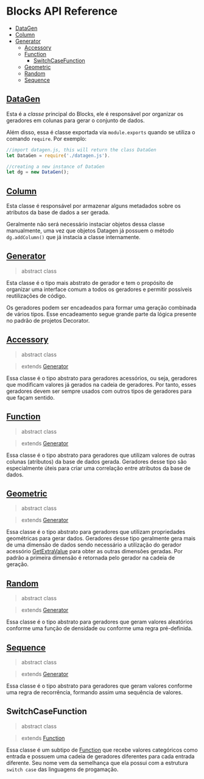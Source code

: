 
# Blocks API Reference

- [DataGen](#datagen)
- [Column](#column)
- [Generator](#generator)
  - [Accessory](#accessory)
  - [Function](#function)
    - [SwitchCaseFunction](#switchcasefunction)
  - [Geometric](#geometric)
  - [Random](#random)
  - [Sequence](#sequence)
  

## [DataGen](docs/datagen.md)

Esta é a *classe* principal do Blocks, ele é responsável por organizar os geradores em colunas para gerar o conjunto de dados.

Além disso, essa é classe exportada via `module.exports` quando se utiliza o comando `require`. Por exemplo:

```javascript
//import datagen.js, this will return the class DataGen
let DataGen = require('./datagen.js').

//creating a new instance of DataGen
let dg = new DataGen();

```

## [Column](docs/column.md)

Esta classe é responsável por armazenar alguns metadados sobre os atributos da base de dados a ser gerada.

Geralmente não será necessário instaciar objetos dessa classe manualmente, uma vez que objetos Datagen já possuem o método `dg.addColumn()` que já instacia a classe internamente.

## [Generator](docs/generator.md)

> abstract class

Esta classe é o tipo mais abstrato de gerador e tem o propósito de organizar uma interface comum a todos os geradores e permitir possíveis reutilizações de código.

Os geradores podem ser encadeados para formar uma geração combinada de vários tipos. Esse encadeamento segue grande parte da lógica presente no padrão de projetos Decorator.

## [Accessory](docs/accessory.md)

> abstract class

> extends [Generator](docs/generator.md)

Essa classe é o tipo abstrato para geradores acessórios, ou seja, geradores que modificam valores já gerados na cadeia de geradores. Por tanto, esses geradores devem ser sempre usados com outros tipos de geradores para que façam sentido.

## [Function](docs/function.md)

> abstract class

> extends [Generator](docs/generator.md)

Essa classe é o tipo abstrato para geradores que utilizam valores de outras colunas (atributos) da base de dados gerada. Geradores desse tipo são especialmente úteis para criar uma correlação entre atributos da base de dados.

## [Geometric](docs/geometric.md)

> abstract class

> extends [Generator](docs/generator.md)

Essa classe é o tipo abstrato para geradores que utilizam propriedades geométricas para gerar dados. Geradores desse tipo geralmente gera mais de uma dimensão de dados sendo necessário a utilização do gerador acessório [GetExtraValue](#) para obter as outras dimensões geradas. Por padrão a primeira dimensão é retornada pelo gerador na cadeia de geração.

## [Random](docs/random.md)

> abstract class

> extends [Generator](docs/generator.md)

Essa classe é o tipo abstrato para geradores que geram valores aleatórios conforme uma função de densidade ou conforme uma regra pré-definida.

## [Sequence](docs/sequence.md)

> abstract class

> extends [Generator](docs/generator.md)

Essa classe é o tipo abstrato para geradores que geram valores conforme uma regra de recorrência, formando assim uma sequência de valores.

## SwitchCaseFunction

> abstract class

> extends [Function](docs/function.md)

Essa classe é um subtipo de [Function](docs/function.md) que recebe valores categóricos como entrada e possuem uma cadeia de geradores diferentes para cada entrada diferente. Seu nome vem da semelhança que ela possui com a estrutura `switch case` das linguagens de progamação.